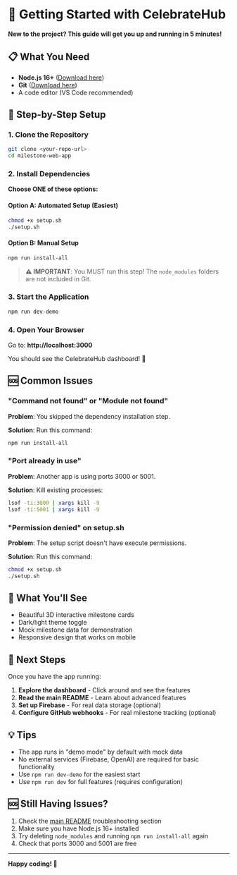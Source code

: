 # 🚀 Getting Started with CelebrateHub

**New to the project? This guide will get you up and running in 5 minutes!**

## 📋 What You Need

- **Node.js 16+** ([Download here](https://nodejs.org/))
- **Git** ([Download here](https://git-scm.com/))
- A code editor (VS Code recommended)

## 🎯 Step-by-Step Setup

### 1. Clone the Repository

```bash
git clone <your-repo-url>
cd milestone-web-app
```

### 2. Install Dependencies

**Choose ONE of these options:**

#### Option A: Automated Setup (Easiest)
```bash
chmod +x setup.sh
./setup.sh
```

#### Option B: Manual Setup
```bash
npm run install-all
```

> **⚠️ IMPORTANT**: You MUST run this step! The `node_modules` folders are not included in Git.

### 3. Start the Application

```bash
npm run dev-demo
```

### 4. Open Your Browser

Go to: **http://localhost:3000**

You should see the CelebrateHub dashboard! 🎉

## 🆘 Common Issues

### "Command not found" or "Module not found"

**Problem**: You skipped the dependency installation step.

**Solution**: Run this command:
```bash
npm run install-all
```

### "Port already in use"

**Problem**: Another app is using ports 3000 or 5001.

**Solution**: Kill existing processes:
```bash
lsof -ti:3000 | xargs kill -9
lsof -ti:5001 | xargs kill -9
```

### "Permission denied" on setup.sh

**Problem**: The setup script doesn't have execute permissions.

**Solution**: Run this command:
```bash
chmod +x setup.sh
./setup.sh
```

## 🎨 What You'll See

- Beautiful 3D interactive milestone cards
- Dark/light theme toggle
- Mock milestone data for demonstration
- Responsive design that works on mobile

## 🚀 Next Steps

Once you have the app running:

1. **Explore the dashboard** - Click around and see the features
2. **Read the main README** - Learn about advanced features
3. **Set up Firebase** - For real data storage (optional)
4. **Configure GitHub webhooks** - For real milestone tracking (optional)

## 💡 Tips

- The app runs in "demo mode" by default with mock data
- No external services (Firebase, OpenAI) are required for basic functionality
- Use `npm run dev-demo` for the easiest start
- Use `npm run dev` for full features (requires configuration)

## 🆘 Still Having Issues?

1. Check the [main README](./README.md) troubleshooting section
2. Make sure you have Node.js 16+ installed
3. Try deleting `node_modules` and running `npm run install-all` again
4. Check that ports 3000 and 5001 are free

---

**Happy coding! 🎉**
